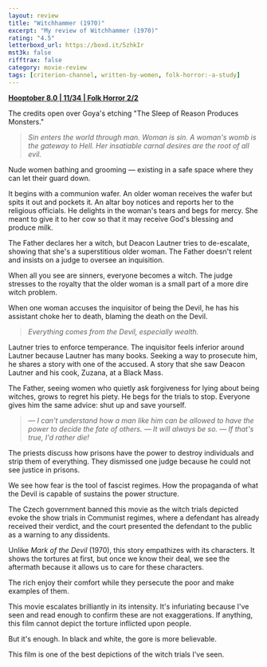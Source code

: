 ```yaml
---
layout: review
title: "Witchhammer (1970)"
excerpt: "My review of Witchhammer (1970)"
rating: "4.5"
letterboxd_url: https://boxd.it/5zhkIr
mst3k: false
rifftrax: false
category: movie-review
tags: [criterion-channel, written-by-women, folk-horror:-a-study]
---
```


<b><a href="https://boxd.it/pOvfW/detail" target="_blank" rel="noopener">Hooptober 8.0 | 11/34 | Folk Horror 2/2</a></b>

The credits open over Goya's etching "The Sleep of Reason Produces Monsters."

<blockquote><i>Sin enters the world through man. Woman is sin. A woman's womb is the gateway to Hell. Her insatiable carnal desires are the root of all evil.</i></blockquote>

Nude women bathing and grooming — existing in a safe space where they can let their guard down.

It begins with a communion wafer. An older woman receives the wafer but spits it out and pockets it. An altar boy notices and reports her to the religious officials. He delights in the woman's tears and begs for mercy. She meant to give it to her cow so that it may receive God's blessing and produce milk.

The Father declares her a witch, but Deacon Lautner tries to de-escalate, showing that she's a superstitious older woman. The Father doesn't relent and insists on a judge to oversee an inquisition.

When all you see are sinners, everyone becomes a witch. The judge stresses to the royalty that the older woman is a small part of a more dire witch problem.

When one woman accuses the inquisitor of being the Devil, he has his assistant choke her to death, blaming the death on the Devil.

<blockquote><i>Everything comes from the Devil, especially wealth.</i></blockquote>

Lautner tries to enforce temperance. The inquisitor feels inferior around Lautner because Lautner has many books. Seeking a way to prosecute him, he shares a story with one of the accused. A story that she saw Deacon Lautner and his cook, Zuzana, at a Black Mass.

The Father, seeing women who quietly ask forgiveness for lying about being witches, grows to regret his piety. He begs for the trials to stop. Everyone gives him the same advice: shut up and save yourself.

<blockquote><i>— I can't understand how a man like him can be allowed to have the power to decide the fate of others.
— It will always be so.
— If that's true, I'd rather die!</i></blockquote>

The priests discuss how prisons have the power to destroy individuals and strip them of everything. They dismissed one judge because he could not see justice in prisons.

We see how fear is the tool of fascist regimes. How the propaganda of what the Devil is capable of sustains the power structure.

The Czech government banned this movie as the witch trials depicted evoke the show trials in Communist regimes, where a defendant has already received their verdict, and the court presented the defendant to the public as a warning to any dissidents.

Unlike <i>Mark of the Devil</i> (1970), this story empathizes with its characters. It shows the tortures at first, but once we know their deal, we see the aftermath because it allows us to care for these characters.

The rich enjoy their comfort while they persecute the poor and make examples of them.

This movie escalates brilliantly in its intensity. It's infuriating because I've seen and read enough to confirm these are not exaggerations. If anything, this film cannot depict the torture inflicted upon people.

But it's enough. In black and white, the gore is more believable.

This film is one of the best depictions of the witch trials I've seen.
